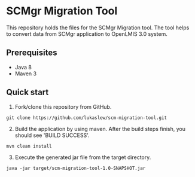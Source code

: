 
# SCMgr Migration Tool
This repository holds the files for the SCMgr Migration tool. The tool helps to convert data from SCMgr application to OpenLMIS 3.0 system.

## Prerequisites
* Java 8
* Maven 3

## Quick start
1. Fork/clone this repository from GitHub.

```shell
git clone https://github.com/lukaslew/scm-migration-tool.git
```
2. Build the application by using maven. After the build steps finish, you should see 'BUILD SUCCESS'.

```shell
mvn clean install
```
3. Execute the generated jar file from the target directory.

```shell
java -jar target/scm-migration-tool-1.0-SNAPSHOT.jar
```
